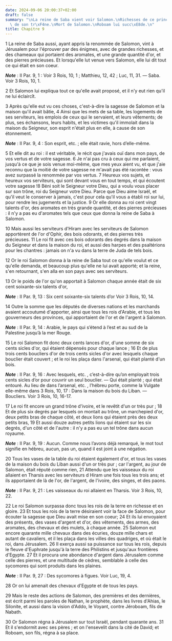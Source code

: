 ```yaml
---
date: 2024-09-06 20:00:37+02:00
draft: false
summary: "\nLa reine de Saba vient voir Salomon.\nRichesses de ce prince.\nDescription\
  \ de son tr\xF4ne.\nMort de Salomon.\nRoboam lui succ\xE8de.\n"
title: Chapitre 9
---
```





1 La reine de Saba aussi, ayant appris la renommée de Salomon, vint à Jérusalem pour l'éprouver par des énigmes, avec de grandes richesses, et des chameaux qui portaient des aromates, et une grande quantité d'or, et des pierres précieuses. Et lorsqu'elle lut venue vers Salomon, elle lui dit tout ce qui était en son coeur.

***Note*** :  II Par. 9, 1 : Voir 3 Rois, 10, 1 ; Matthieu, 12, 42 ; Luc, 11, 31. ― Saba. Voir 3 Rois, 10, 1.

2 Et Salomon lui expliqua tout ce qu'elle avait proposé, et il n'y eut rien qu'il ne lui éclaircît.


3 Après qu'elle eut vu ces choses, c'est-à-dire la sagesse de Salomon et la maison qu'il avait bâtie, 4 Ainsi que les mets de sa table, les logements de ses serviteurs, les emplois de ceux qui le servaient, et leurs vêtements; de plus, ses échansons, leurs habits, et les victimes qu'il immolait dans la maison du Seigneur, son esprit n'était plus en elle, à cause de son étonnement.

***Note*** :  II Par. 9, 4 : Son esprit, etc. ; elle était ravie, hors d’elle-même.

5 Et elle dit au roi : il est véritable, le récit que j'avais ouï dans mon pays, de vos vertus et de votre sagesse. 6 Je n'ai pas cru à ceux qui me parlaient, jusqu'à ce que je sois venue moi-même, que mes yeux aient vu, et que j'aie reconnu que la moitié de votre sagesse ne m'avait pas été racontée : vous avez surpassé la renommée par vos vertus. 7 Heureux vos sujets, et heureux vos serviteurs, qui sont devant vous en tout temps, et qui écoutent votre sagesse !8 Béni soit le Seigneur votre Dieu, qui a voulu vous placer sur son trône, roi du Seigneur votre Dieu. Parce que Dieu aime Israël, et qu'il veut le conserver à jamais, c'est pour cela qu'il vous a établi roi sur lui, pour rendre les jugements et la justice. 9 Or elle donna au roi cent vingt talents d'or, des aromates en très grande quantité, et des pierres précieuses : il n'y a pas eu d'aromates tels que ceux que donna la reine de Saba à Salomon.


10 Mais aussi les serviteurs d'Hiram avec les serviteurs de Salomon apportèrent de l'or d'Ophir, des bois odorants, et des pierres très précieuses. 11 Le roi fit avec ces bois odorants des degrés dans la maison du Seigneur et dans la maison du roi, et aussi des harpes et des psaltérions pour les chantres : jamais on n'a vu dans la terre de Juda de tels bois.


12 Or le roi Salomon donna à la reine de Saba tout ce qu'elle voulut et ce qu'elle demanda, et beaucoup plus qu'elle ne lui avait apporté; et la reine, s'en retournant, s'en alla en son pays avec ses serviteurs.


13 Or le poids de l'or qu'on apportait à Salomon chaque année était de six cent soixante-six talents d'or,

***Note*** :  II Par. 9, 13 : Six cent soixante-six talents d’or Voir 3 Rois, 10, 14.

14 Outre la somme que les députés de diverses nations et les marchands avaient accoutumé d'apporter, ainsi que tous les rois d'Arabie, et tous les gouverneurs des provinces, qui apportaient de l'or et de l'argent à Salomon.

***Note*** :  II Par. 9, 14 : Arabie, le pays qui s’étend à l’est et au sud de la Palestine jusqu’à la mer Rouge.


15 Le roi Salomon fit donc deux cents lances d'or, d'une somme de six cents sicles d'or, qui étaient dépensés pour chaque lance ; 16 Et de plus trois cents boucliers d'or de trois cents sicles d'or avec lesquels chaque bouclier était couvert ; et le roi les plaça dans l'arsenal, qui était planté d'un bois.

***Note*** :  II Par. 9, 16 : Avec lesquels, etc. , c’est-à-dire qu’on employait trois cents sicles d’or pour couvrir un seul bouclier. ― Qui était planté ; qui était entouré. Au lieu de dans l’arsenal, etc. , l’hébreu porte, comme la Vulgate elle-même dans 3 Rois, 10, 17 : Dans la maison du bois du Liban. ― Boucliers. Voir 3 Rois, 10, 16-17.


17 Le roi fit encore un grand trône d'ivoire, et le revêtit d'un or très pur ; 18 Et de plus six degrés par lesquels on montait au trône, un marchepied d'or, deux petits bras de chaque côté, et deux lions qui étaient près des deux petits bras, 19 Et aussi douze autres petits lions qui étaient sur les six degrés, d'un côté et de l'autre : il n'y a pas eu un tel trône dans aucun royaume.

***Note*** :  II Par. 9, 19 : Aucun. Comme nous l’avons déjà remarqué, le mot tout signifie en hébreu, aucun, pas un, quand il est joint à une négation.


20 Tous les vases de la table du roi étaient également d'or, et tous les vases de la maison du bois du Liban aussi d'un or très pur ; car l'argent, au jour de Salomon, était réputé comme rien, 21 Attendu que les vaisseaux du roi allaient en Tharsis avec les serviteurs d Hiram une fois tous les trois ans; et ils apportaient de là de l'or, de l'argent, de l'ivoire, des singes, et des paons.

***Note*** :  II Par. 9, 21 : Les vaisseaux du roi allaient en Tharsis. Voir 3 Rois, 10, 22.


22 Le roi Salomon surpassa donc tous les rois de la terre en richesse et en gloire. 23 Et tous les rois de la terre désiraient voir la face de Salomon, pour écouter la sagesse que Dieu avait mise en son coeur; 24 Et ils lui envoyaient des présents, des vases d'argent et d'or, des vêtements, des armes, des aromates, des chevaux et des mulets, à chaque année. 25 Salomon eut encore quarante mille chevaux dans des écuries, douze mille chars et autant de cavaliers, et il les plaça dans les villes des quadriges, et où était le roi, dans Jérusalem. 26 Il exerça aussi sa puissance sur tous les rois, depuis le fleuve d'Euphrate jusqu'à la terre des Philistins et jusqu'aux frontières d'Egypte. 27 Et il procura une abondance d'argent dans Jérusalem comme celle des pierres, et une multitude de cèdres, semblable à celle des sycomores qui sont produits dans les plaines.

***Note*** :  II Par. 9, 27 : Des sycomores à figues. Voir Luc, 19, 4.

28 Or on lui amenait des chevaux d'Egypte et de tous les pays.


29 Mais le reste des actions de Salomon, des premières et des dernières, est écrit parmi les paroles de Nathan, le prophète, dans les livres d'Ahias, le Silonite, et aussi dans la vision d'Addo, le Voyant, contre Jéroboam, fils de Nabath.


30 Or Salomon régna à Jérusalem sur tout Israël, pendant quarante ans. 31 Et il s'endormit avec ses pères ; et on l'ensevelit dans la cité de David; et Roboam, son fils, régna à sa place.

